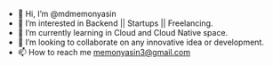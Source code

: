 - 👋 Hi, I’m @mdmemonyasin
- 👀 I’m interested in Backend || Startups || Freelancing.
- 🌱 I’m currently learning in Cloud and Cloud Native space.
- 💞️ I’m looking to collaborate on any innovative idea or development.
- 📫 How to reach me memonyasin3@gmail.com

<!---
mdmemonyasin/mdmemonyasin is a ✨ special ✨ repository because its `README.md` (this file) appears on your GitHub profile.
You can click the Preview link to take a look at your changes.
--->
